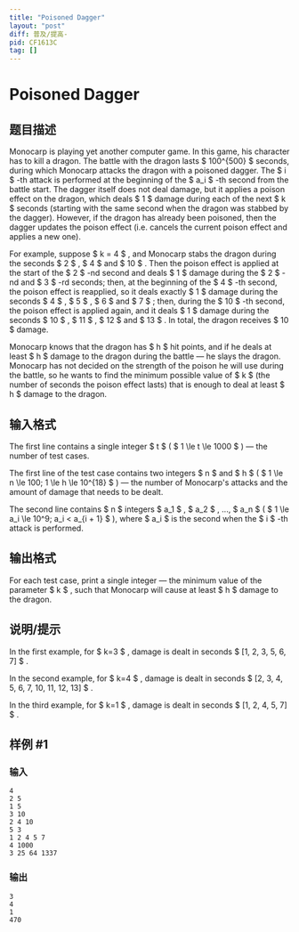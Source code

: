 ```yaml
---
title: "Poisoned Dagger"
layout: "post"
diff: 普及/提高-
pid: CF1613C
tag: []
---
```


# Poisoned Dagger

## 题目描述

Monocarp is playing yet another computer game. In this game, his character has to kill a dragon. The battle with the dragon lasts $ 100^{500} $ seconds, during which Monocarp attacks the dragon with a poisoned dagger. The $ i $ -th attack is performed at the beginning of the $ a_i $ -th second from the battle start. The dagger itself does not deal damage, but it applies a poison effect on the dragon, which deals $ 1 $ damage during each of the next $ k $ seconds (starting with the same second when the dragon was stabbed by the dagger). However, if the dragon has already been poisoned, then the dagger updates the poison effect (i.e. cancels the current poison effect and applies a new one).

For example, suppose $ k = 4 $ , and Monocarp stabs the dragon during the seconds $ 2 $ , $ 4 $ and $ 10 $ . Then the poison effect is applied at the start of the $ 2 $ -nd second and deals $ 1 $ damage during the $ 2 $ -nd and $ 3 $ -rd seconds; then, at the beginning of the $ 4 $ -th second, the poison effect is reapplied, so it deals exactly $ 1 $ damage during the seconds $ 4 $ , $ 5 $ , $ 6 $ and $ 7 $ ; then, during the $ 10 $ -th second, the poison effect is applied again, and it deals $ 1 $ damage during the seconds $ 10 $ , $ 11 $ , $ 12 $ and $ 13 $ . In total, the dragon receives $ 10 $ damage.

Monocarp knows that the dragon has $ h $ hit points, and if he deals at least $ h $ damage to the dragon during the battle — he slays the dragon. Monocarp has not decided on the strength of the poison he will use during the battle, so he wants to find the minimum possible value of $ k $ (the number of seconds the poison effect lasts) that is enough to deal at least $ h $ damage to the dragon.

## 输入格式

The first line contains a single integer $ t $ ( $ 1 \le t \le 1000 $ ) — the number of test cases.

The first line of the test case contains two integers $ n $ and $ h $ ( $ 1 \le n \le 100; 1 \le h \le 10^{18} $ ) — the number of Monocarp's attacks and the amount of damage that needs to be dealt.

The second line contains $ n $ integers $ a_1 $ , $ a_2 $ , ..., $ a_n $ ( $ 1 \le a_i \le 10^9; a_i < a_{i + 1} $ ), where $ a_i $ is the second when the $ i $ -th attack is performed.

## 输出格式

For each test case, print a single integer — the minimum value of the parameter $ k $ , such that Monocarp will cause at least $ h $ damage to the dragon.

## 说明/提示

In the first example, for $ k=3 $ , damage is dealt in seconds $ [1, 2, 3, 5, 6, 7] $ .

In the second example, for $ k=4 $ , damage is dealt in seconds $ [2, 3, 4, 5, 6, 7, 10, 11, 12, 13] $ .

In the third example, for $ k=1 $ , damage is dealt in seconds $ [1, 2, 4, 5, 7] $ .

## 样例 #1

### 输入

```
4
2 5
1 5
3 10
2 4 10
5 3
1 2 4 5 7
4 1000
3 25 64 1337
```

### 输出

```
3
4
1
470
```

